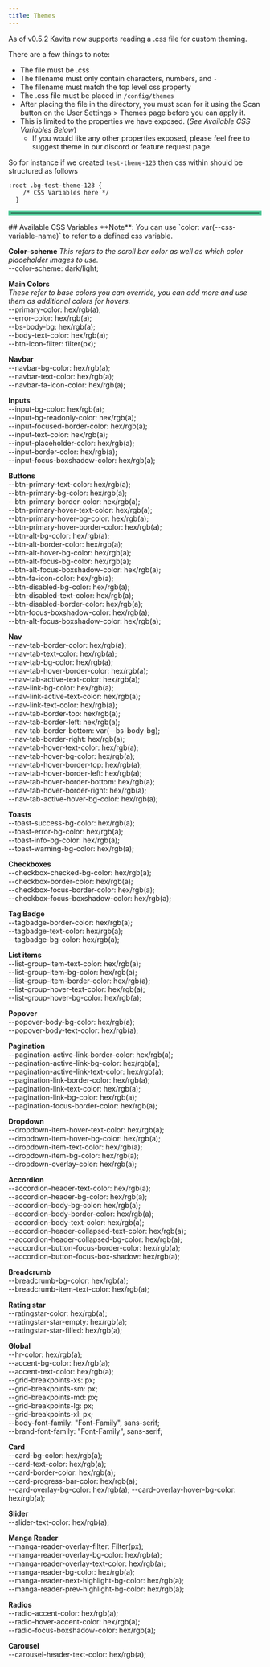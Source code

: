 ```yaml
---
title: Themes
---
```


As of v0.5.2 Kavita now supports reading a .css file for custom theming.

There are a few things to note:
- The file must be .css
- The filename must only contain characters, numbers, and `-`
- The filename must match the top level css property
- The .css file must be placed in `/config/themes`
- After placing the file in the directory, you must scan for it using the Scan button on the User Settings > Themes page before you can apply it.
- This is limited to the properties we have exposed. (*See Available CSS Variables Below*)
	- If you would like any other properties exposed, please feel free to suggest theme in our discord or feature request page.

So for instance if we created `test-theme-123` then css within should be structured as follows
``` 
:root .bg-test-theme-123 {
	/* CSS Variables here */
  } 
  ```
  <hr style="border:5px solid #4ac694"> </hr>
## Available CSS Variables
**Note**: You can use `color: var(--css-variable-name)` to refer to a defined css variable.

**Color-scheme**
*This refers to the scroll bar color as well as which color placeholder images to use.*  
--color-scheme: dark/light;  
    
**Main Colors**  
*These refer to base colors you can override, you can add more and use them as additional colors for hovers.*  
--primary-color: hex/rgb(a);  
--error-color: hex/rgb(a);  
--bs-body-bg: hex/rgb(a);  
--body-text-color: hex/rgb(a);   
--btn-icon-filter: filter(px);  
  
**Navbar**  
--navbar-bg-color: hex/rgb(a);    
--navbar-text-color: hex/rgb(a);  
--navbar-fa-icon-color: hex/rgb(a);  
  
**Inputs**  
--input-bg-color: hex/rgb(a);  
--input-bg-readonly-color: hex/rgb(a);  
--input-focused-border-color: hex/rgb(a);  
--input-text-color: hex/rgb(a);  
--input-placeholder-color: hex/rgb(a);  
--input-border-color: hex/rgb(a);  
--input-focus-boxshadow-color: hex/rgb(a);  
  
**Buttons**  
--btn-primary-text-color: hex/rgb(a);  
--btn-primary-bg-color: hex/rgb(a);  
--btn-primary-border-color: hex/rgb(a);  
--btn-primary-hover-text-color: hex/rgb(a);  
--btn-primary-hover-bg-color: hex/rgb(a);  
--btn-primary-hover-border-color: hex/rgb(a);  
--btn-alt-bg-color: hex/rgb(a);  
--btn-alt-border-color: hex/rgb(a);  
--btn-alt-hover-bg-color: hex/rgb(a);  
--btn-alt-focus-bg-color: hex/rgb(a);  
--btn-alt-focus-boxshadow-color: hex/rgb(a);  
--btn-fa-icon-color: hex/rgb(a);  
--btn-disabled-bg-color: hex/rgb(a);  
--btn-disabled-text-color: hex/rgb(a);  
--btn-disabled-border-color: hex/rgb(a);  
--btn-focus-boxshadow-color: hex/rgb(a);  
--btn-alt-focus-boxshadow-color: hex/rgb(a);  

**Nav**  
--nav-tab-border-color: hex/rgb(a);  
--nav-tab-text-color: hex/rgb(a);  
--nav-tab-bg-color: hex/rgb(a);  
--nav-tab-hover-border-color: hex/rgb(a);  
--nav-tab-active-text-color: hex/rgb(a);  
--nav-link-bg-color: hex/rgb(a);  
--nav-link-active-text-color: hex/rgb(a);  
--nav-link-text-color: hex/rgb(a);  
--nav-tab-border-top: hex/rgb(a);  
--nav-tab-border-left: hex/rgb(a);  
--nav-tab-border-bottom: var(--bs-body-bg);  
--nav-tab-border-right: hex/rgb(a);  
--nav-tab-hover-text-color: hex/rgb(a);  
--nav-tab-hover-bg-color: hex/rgb(a);  
--nav-tab-hover-border-top: hex/rgb(a);  
--nav-tab-hover-border-left: hex/rgb(a);  
--nav-tab-hover-border-bottom: hex/rgb(a);  
--nav-tab-hover-border-right: hex/rgb(a);  
--nav-tab-active-hover-bg-color: hex/rgb(a);

**Toasts**  
--toast-success-bg-color: hex/rgb(a);  
--toast-error-bg-color: hex/rgb(a);  
--toast-info-bg-color: hex/rgb(a);  
--toast-warning-bg-color: hex/rgb(a);  
  
**Checkboxes**  
--checkbox-checked-bg-color: hex/rgb(a);  
--checkbox-border-color: hex/rgb(a);  
--checkbox-focus-border-color: hex/rgb(a);  
--checkbox-focus-boxshadow-color: hex/rgb(a);  
  
**Tag Badge**  
--tagbadge-border-color: hex/rgb(a);  
--tagbadge-text-color: hex/rgb(a);  
--tagbadge-bg-color: hex/rgb(a);  
  
**List items**  
--list-group-item-text-color: hex/rgb(a);  
--list-group-item-bg-color: hex/rgb(a);  
--list-group-item-border-color: hex/rgb(a);  
--list-group-hover-text-color: hex/rgb(a);  
--list-group-hover-bg-color: hex/rgb(a);  
  
**Popover**  
--popover-body-bg-color: hex/rgb(a);  
--popover-body-text-color: hex/rgb(a);  
  
**Pagination**  
--pagination-active-link-border-color: hex/rgb(a);  
--pagination-active-link-bg-color: hex/rgb(a);  
--pagination-active-link-text-color: hex/rgb(a);  
--pagination-link-border-color: hex/rgb(a);  
--pagination-link-text-color: hex/rgb(a);  
--pagination-link-bg-color: hex/rgb(a);  
--pagination-focus-border-color: hex/rgb(a);  
  
**Dropdown**  
--dropdown-item-hover-text-color: hex/rgb(a);  
--dropdown-item-hover-bg-color: hex/rgb(a);  
--dropdown-item-text-color: hex/rgb(a);  
--dropdown-item-bg-color: hex/rgb(a);  
--dropdown-overlay-color: hex/rgb(a);  
  
**Accordion**  
--accordion-header-text-color: hex/rgb(a);  
--accordion-header-bg-color: hex/rgb(a);  
--accordion-body-bg-color: hex/rgb(a);  
--accordion-body-border-color: hex/rgb(a);  
--accordion-body-text-color: hex/rgb(a);  
--accordion-header-collapsed-text-color: hex/rgb(a);  
--accordion-header-collapsed-bg-color: hex/rgb(a);  
--accordion-button-focus-border-color: hex/rgb(a);  
--accordion-button-focus-box-shadow: hex/rgb(a);  
  
**Breadcrumb**  
--breadcrumb-bg-color: hex/rgb(a);  
--breadcrumb-item-text-color: hex/rgb(a);  
  
**Rating star**  
--ratingstar-color: hex/rgb(a);  
--ratingstar-star-empty: hex/rgb(a);  
--ratingstar-star-filled: hex/rgb(a);  
  
**Global**  
--hr-color: hex/rgb(a);  
--accent-bg-color: hex/rgb(a);  
--accent-text-color: hex/rgb(a);  
--grid-breakpoints-xs: px;  
--grid-breakpoints-sm: px;  
--grid-breakpoints-md: px;  
--grid-breakpoints-lg: px;  
--grid-breakpoints-xl: px;  
--body-font-family: "Font-Family", sans-serif;  
--brand-font-family: "Font-Family", sans-serif;  
  
**Card**  
--card-bg-color: hex/rgb(a);  
--card-text-color: hex/rgb(a);  
--card-border-color: hex/rgb(a);  
--card-progress-bar-color: hex/rgb(a);  
--card-overlay-bg-color: hex/rgb(a); 
--card-overlay-hover-bg-color: hex/rgb(a); 

**Slider**  
--slider-text-color: hex/rgb(a);  
  
**Manga Reader**  
--manga-reader-overlay-filter: Filter(px);  
--manga-reader-overlay-bg-color: hex/rgb(a);  
--manga-reader-overlay-text-color: hex/rgb(a);  
--manga-reader-bg-color: hex/rgb(a);  
--manga-reader-next-highlight-bg-color: hex/rgb(a);  
--manga-reader-prev-highlight-bg-color: hex/rgb(a);  
    
**Radios**  
--radio-accent-color: hex/rgb(a);  
--radio-hover-accent-color: hex/rgb(a);  
--radio-focus-boxshadow-color: hex/rgb(a);  
	
 **Carousel**  
 --carousel-header-text-color: hex/rgb(a);  


